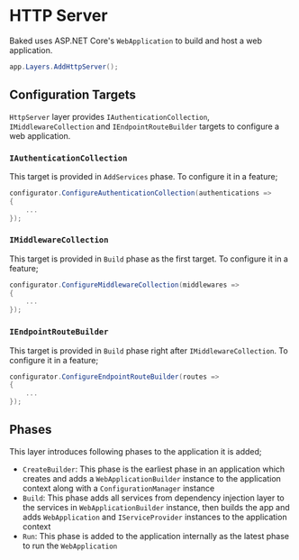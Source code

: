 # HTTP Server

Baked uses ASP.NET Core's `WebApplication` to build and host a web application.

```csharp
app.Layers.AddHttpServer();
```

## Configuration Targets

`HttpServer` layer provides `IAuthenticationCollection`,
`IMiddlewareCollection` and `IEndpointRouteBuilder` targets to configure a web
application.

### `IAuthenticationCollection`

This target is provided in `AddServices` phase. To configure it in a feature;

```csharp
configurator.ConfigureAuthenticationCollection(authentications =>
{
    ...
});
```

### `IMiddlewareCollection`

This target is provided in `Build` phase as the first target. To configure it in
a feature;

```csharp
configurator.ConfigureMiddlewareCollection(middlewares =>
{
    ...
});
```

### `IEndpointRouteBuilder`

This target is provided in `Build` phase right after `IMiddlewareCollection`. To
configure it in a feature;

```csharp
configurator.ConfigureEndpointRouteBuilder(routes =>
{
    ...
});
```

## Phases

This layer introduces following phases to the application it is added;

- `CreateBuilder`: This phase is the earliest phase in an application which
  creates and adds a `WebApplicationBuilder` instance to the application context
  along with a `ConfigurationManager` instance
- `Build`: This phase adds all services from dependency injection layer to the
  services in `WebApplicationBuilder` instance, then builds the app and adds
  `WebApplication` and `IServiceProvider` instances to the application context
- `Run`: This phase is added to the application internally as the latest phase
  to run the `WebApplication`
